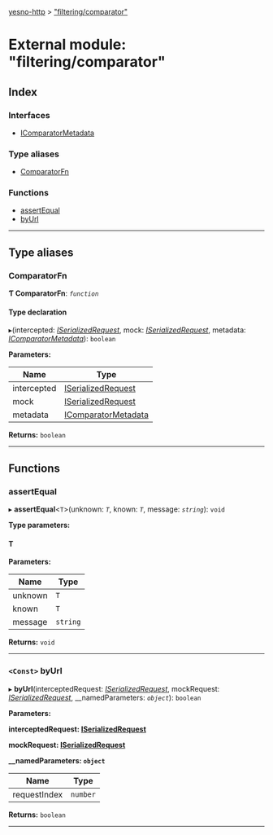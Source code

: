 [yesno-http](../README.md) > ["filtering/comparator"](../modules/_filtering_comparator_.md)

# External module: "filtering/comparator"

## Index

### Interfaces

* [IComparatorMetadata](../interfaces/_filtering_comparator_.icomparatormetadata.md)

### Type aliases

* [ComparatorFn](_filtering_comparator_.md#comparatorfn)

### Functions

* [assertEqual](_filtering_comparator_.md#assertequal)
* [byUrl](_filtering_comparator_.md#byurl)

---

## Type aliases

<a id="comparatorfn"></a>

###  ComparatorFn

**Ƭ ComparatorFn**: *`function`*

#### Type declaration
▸(intercepted: *[ISerializedRequest](../interfaces/_http_serializer_.iserializedrequest.md)*, mock: *[ISerializedRequest](../interfaces/_http_serializer_.iserializedrequest.md)*, metadata: *[IComparatorMetadata](../interfaces/_filtering_comparator_.icomparatormetadata.md)*): `boolean`

**Parameters:**

| Name | Type |
| ------ | ------ |
| intercepted | [ISerializedRequest](../interfaces/_http_serializer_.iserializedrequest.md) |
| mock | [ISerializedRequest](../interfaces/_http_serializer_.iserializedrequest.md) |
| metadata | [IComparatorMetadata](../interfaces/_filtering_comparator_.icomparatormetadata.md) |

**Returns:** `boolean`

___

## Functions

<a id="assertequal"></a>

###  assertEqual

▸ **assertEqual**<`T`>(unknown: *`T`*, known: *`T`*, message: *`string`*): `void`

**Type parameters:**

#### T 
**Parameters:**

| Name | Type |
| ------ | ------ |
| unknown | `T` |
| known | `T` |
| message | `string` |

**Returns:** `void`

___
<a id="byurl"></a>

### `<Const>` byUrl

▸ **byUrl**(interceptedRequest: *[ISerializedRequest](../interfaces/_http_serializer_.iserializedrequest.md)*, mockRequest: *[ISerializedRequest](../interfaces/_http_serializer_.iserializedrequest.md)*, __namedParameters: *`object`*): `boolean`

**Parameters:**

**interceptedRequest: [ISerializedRequest](../interfaces/_http_serializer_.iserializedrequest.md)**

**mockRequest: [ISerializedRequest](../interfaces/_http_serializer_.iserializedrequest.md)**

**__namedParameters: `object`**

| Name | Type |
| ------ | ------ |
| requestIndex | `number` |

**Returns:** `boolean`

___


